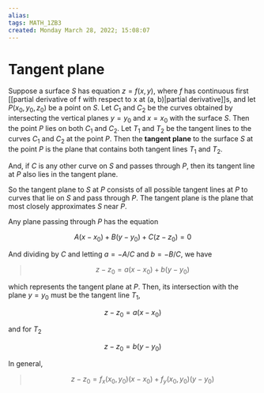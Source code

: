```yaml
---
alias: 
tags: MATH_1ZB3
created: Monday March 28, 2022; 15:08:07 
---
```

# Tangent plane
Suppose a surface $S$ has equation $z=f(x,y)$, where $f$ has continuous first [[partial derivative of f with respect to x at (a, b)|partial derivative]]s, and let $P(x_0, y_0, z_0)$ be a point on $S$. Let $C_1$ and $C_2$ be the curves obtained by intersecting the vertical planes $y=y_0$ and $x=x_0$ with the surface $S$. Then the point $P$ lies on both $C_1$ and $C_2$. Let $T_1$ and $T_2$ be the tangent lines to the curves $C_1$ and $C_2$ at the point $P$. Then the **tangent plane** to the surface $S$ at the point $P$ is the plane that contains both tangent lines $T_1$ and $T_2$. 

And, if $C$ is any other curve on $S$ and passes through $P$, then its tangent line at $P$ also lies in the tangent plane.

So the tangent plane to $S$ at $P$ consists of all possible tangent lines at $P$ to curves that lie on $S$ and pass through $P$. The tangent plane is the plane that most closely approximates $S$ near $P$. 

Any plane passing through $P$ has the equation

$$A(x-x_0)+B(y-y_0)+C(z-z_0)=0$$

And dividing by $C$ and letting $a=-A/C$ and $b=-B/C$, we have

> $$z-z_0=a(x-x_0)+b(y-y_0)$$

which represents the tangent plane at $P$. Then, its intersection with the plane $y=y_0$ must be the tangent line $T_1$, 

$$z-z_0=a(x-x_0)$$
 
and for $T_2$

$$z-z_0=b(y-y_0)$$

In general,

> $$z-z_0=f_x(x_0,y_0)(x-x_0)+f_y(x_0,y_0)(y-y_0)$$